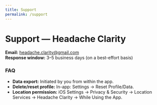 ```yaml
---
title: Support
permalink: /support
---
```


# Support — Headache Clarity

**Email:** headache.clarity@gmail.com  
**Response window:** 3–5 business days (on a best-effort basis)

### FAQ
- **Data export:** Initiated by you from within the app.
- **Delete/reset profile:** In-app: Settings → Reset Profile/Data.
- **Location permission:** iOS Settings → Privacy & Security → Location Services → Headache Clarity → While Using the App.
